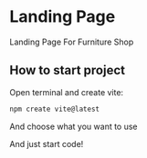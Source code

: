 # Landing Page

Landing Page For Furniture Shop

## How to start project

Open terminal and create vite:

```bash
npm create vite@latest
```

And choose what you want to use

And just start code!
